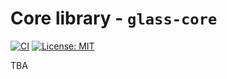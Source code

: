 # Core library - `glass-core`

[![CI](https://github.com/kleczkowski/glass/actions/workflows/ci.yml/badge.svg)](https://github.com/kleczkowski/glass/actions/workflows/ci.yml)
[![License: MIT](https://img.shields.io/badge/License-MIT-yellow.svg)](https://github.com/kleczkowski/glass/blob/main/LICENSE)

TBA
